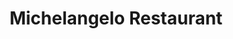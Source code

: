 ---
title: "Michelangelo Restaurant"
address: "Main Street, Celbridge, Co. Kildare"
tel: "+353 (0)16 27 1809"
county: "Kildare"
category: "Italian Restaurants"
type: "Content"
lat: "53.339195251464844"
lng: "-6.5431976318359375"
---